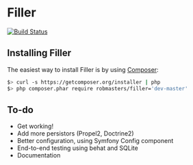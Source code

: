 Filler
======

[![Build Status](https://secure.travis-ci.org/RobMasters/Filler.png?branch=master)](http://travis-ci.org/RobMasters/Filler)

Installing Filler
-----------------

The easiest way to install Filler is by using [Composer](http://getcomposer.org):

```bash
$> curl -s https://getcomposer.org/installer | php
$> php composer.phar require robmasters/filler='dev-master'
```

To-do
-----

* Get working!
* Add more persistors (Propel2, Doctrine2)
* Better configuration, using Symfony Config component
* End-to-end testing using behat and SQLite
* Documentation

